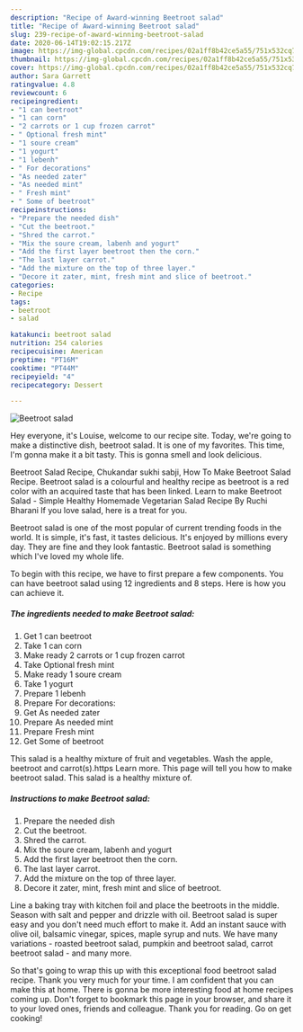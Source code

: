 ```yaml
---
description: "Recipe of Award-winning Beetroot salad"
title: "Recipe of Award-winning Beetroot salad"
slug: 239-recipe-of-award-winning-beetroot-salad
date: 2020-06-14T19:02:15.217Z
image: https://img-global.cpcdn.com/recipes/02a1ff8b42ce5a55/751x532cq70/beetroot-salad-recipe-main-photo.jpg
thumbnail: https://img-global.cpcdn.com/recipes/02a1ff8b42ce5a55/751x532cq70/beetroot-salad-recipe-main-photo.jpg
cover: https://img-global.cpcdn.com/recipes/02a1ff8b42ce5a55/751x532cq70/beetroot-salad-recipe-main-photo.jpg
author: Sara Garrett
ratingvalue: 4.8
reviewcount: 6
recipeingredient:
- "1 can beetroot"
- "1 can corn"
- "2 carrots or 1 cup frozen carrot"
- " Optional fresh mint"
- "1 soure cream"
- "1 yogurt"
- "1 lebenh"
- " For decorations"
- "As needed zater"
- "As needed mint"
- " Fresh mint"
- " Some of beetroot"
recipeinstructions:
- "Prepare the needed dish"
- "Cut the beetroot."
- "Shred the carrot."
- "Mix the soure cream, labenh and yogurt"
- "Add the first layer beetroot then the corn."
- "The last layer carrot."
- "Add the mixture on the top of three layer."
- "Decore it zater, mint, fresh mint and slice of beetroot."
categories:
- Recipe
tags:
- beetroot
- salad

katakunci: beetroot salad 
nutrition: 254 calories
recipecuisine: American
preptime: "PT16M"
cooktime: "PT44M"
recipeyield: "4"
recipecategory: Dessert

---
```



![Beetroot salad](https://img-global.cpcdn.com/recipes/02a1ff8b42ce5a55/751x532cq70/beetroot-salad-recipe-main-photo.jpg)

Hey everyone, it's Louise, welcome to our recipe site. Today, we're going to make a distinctive dish, beetroot salad. It is one of my favorites. This time, I'm gonna make it a bit tasty. This is gonna smell and look delicious.

Beetroot Salad Recipe, Chukandar sukhi sabji, How To Make Beetroot Salad Recipe. Beetroot salad is a colourful and healthy recipe as beetroot is a red color with an acquired taste that has been linked. Learn to make Beetroot Salad - Simple Healthy Homemade Vegetarian Salad Recipe By Ruchi Bharani If you love salad, here is a treat for you.

Beetroot salad is one of the most popular of current trending foods in the world. It is simple, it's fast, it tastes delicious. It's enjoyed by millions every day. They are fine and they look fantastic. Beetroot salad is something which I've loved my whole life.


To begin with this recipe, we have to first prepare a few components. You can have beetroot salad using 12 ingredients and 8 steps. Here is how you can achieve it.

<!--inarticleads1-->

##### The ingredients needed to make Beetroot salad:

1. Get 1 can beetroot
1. Take 1 can corn
1. Make ready 2 carrots or 1 cup frozen carrot
1. Take  Optional fresh mint
1. Make ready 1 soure cream
1. Take 1 yogurt
1. Prepare 1 lebenh
1. Prepare  For decorations:
1. Get As needed zater
1. Prepare As needed mint
1. Prepare  Fresh mint
1. Get  Some of beetroot


This salad is a healthy mixture of fruit and vegetables. Wash the apple, beetroot and carrot(s).https Learn more. This page will tell you how to make beetroot salad. This salad is a healthy mixture of. 

<!--inarticleads2-->

##### Instructions to make Beetroot salad:

1. Prepare the needed dish
1. Cut the beetroot.
1. Shred the carrot.
1. Mix the soure cream, labenh and yogurt
1. Add the first layer beetroot then the corn.
1. The last layer carrot.
1. Add the mixture on the top of three layer.
1. Decore it zater, mint, fresh mint and slice of beetroot.


Line a baking tray with kitchen foil and place the beetroots in the middle. Season with salt and pepper and drizzle with oil. Beetroot salad is super easy and you don&#39;t need much effort to make it. Add an instant sauce with olive oil, balsamic vinegar, spices, maple syrup and nuts. We have many variations - roasted beetroot salad, pumpkin and beetroot salad, carrot beetroot salad - and many more. 

So that's going to wrap this up with this exceptional food beetroot salad recipe. Thank you very much for your time. I am confident that you can make this at home. There is gonna be more interesting food at home recipes coming up. Don't forget to bookmark this page in your browser, and share it to your loved ones, friends and colleague. Thank you for reading. Go on get cooking!
